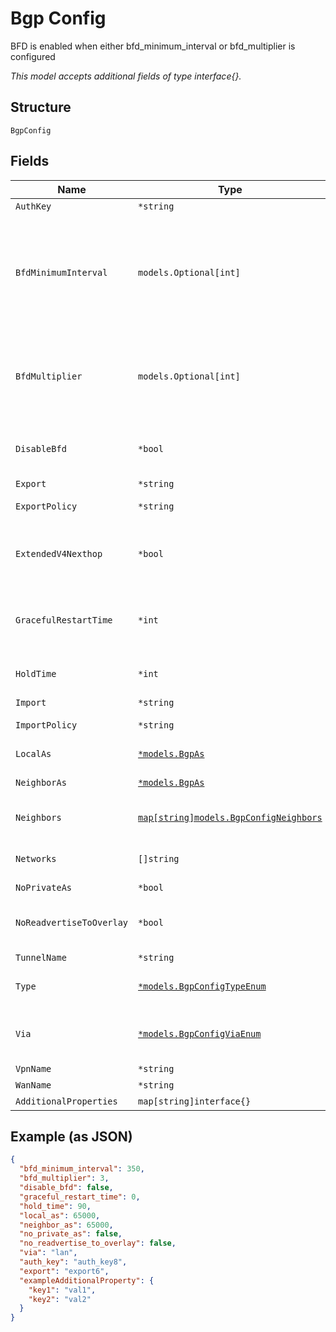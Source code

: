
# Bgp Config

BFD is enabled when either bfd_minimum_interval or bfd_multiplier is configured

*This model accepts additional fields of type interface{}.*

## Structure

`BgpConfig`

## Fields

| Name | Type | Tags | Description |
|  --- | --- | --- | --- |
| `AuthKey` | `*string` | Optional | - |
| `BfdMinimumInterval` | `models.Optional[int]` | Optional | When bfd_multiplier is configured alone. Default:<br><br>* 1000 if `type`==`external`<br>* 350 `type`==`internal`<br><br>**Default**: `350`<br><br>**Constraints**: `>= 1`, `<= 255000` |
| `BfdMultiplier` | `models.Optional[int]` | Optional | When bfd_minimum_interval_is_configured alone<br><br>**Default**: `3`<br><br>**Constraints**: `>= 1`, `<= 255` |
| `DisableBfd` | `*bool` | Optional | BFD provides faster path failure detection and is enabled by default<br><br>**Default**: `false` |
| `Export` | `*string` | Optional | - |
| `ExportPolicy` | `*string` | Optional | Default export policies if no per-neighbor policies defined |
| `ExtendedV4Nexthop` | `*bool` | Optional | By default, either inet/net6 unicast depending on neighbor IP family (v4 or v6). For v6 neighbors, to exchange v4 nexthop, which allows dual-stack support, enable this |
| `GracefulRestartTime` | `*int` | Optional | `0` means disable<br><br>**Default**: `0`<br><br>**Constraints**: `>= 0`, `<= 4095` |
| `HoldTime` | `*int` | Optional | **Default**: `90`<br><br>**Constraints**: `>= 0`, `<= 65535` |
| `Import` | `*string` | Optional | - |
| `ImportPolicy` | `*string` | Optional | Default import policies if no per-neighbor policies defined |
| `LocalAs` | [`*models.BgpAs`](../../doc/models/containers/bgp-as.md) | Optional | BGP AS, value in range 1-4294967295 |
| `NeighborAs` | [`*models.BgpAs`](../../doc/models/containers/bgp-as.md) | Optional | BGP AS, value in range 1-4294967295 |
| `Neighbors` | [`map[string]models.BgpConfigNeighbors`](../../doc/models/bgp-config-neighbors.md) | Optional | If per-neighbor as is desired. Property key is the neighbor address |
| `Networks` | `[]string` | Optional | If `type`!=`external`or `via`==`wan`networks where we expect BGP neighbor to connect to/from |
| `NoPrivateAs` | `*bool` | Optional | **Default**: `false` |
| `NoReadvertiseToOverlay` | `*bool` | Optional | By default, we'll re-advertise all learned BGP routers toward overlay<br><br>**Default**: `false` |
| `TunnelName` | `*string` | Optional | If `type`==`tunnel` |
| `Type` | [`*models.BgpConfigTypeEnum`](../../doc/models/bgp-config-type-enum.md) | Optional | enum: `external`, `internal`<br><br>**Constraints**: *Minimum Length*: `1` |
| `Via` | [`*models.BgpConfigViaEnum`](../../doc/models/bgp-config-via-enum.md) | Optional | network name. enum: `lan`, `tunnel`, `vpn`, `wan`<br><br>**Default**: `"lan"` |
| `VpnName` | `*string` | Optional | - |
| `WanName` | `*string` | Optional | If `via`==`wan` |
| `AdditionalProperties` | `map[string]interface{}` | Optional | - |

## Example (as JSON)

```json
{
  "bfd_minimum_interval": 350,
  "bfd_multiplier": 3,
  "disable_bfd": false,
  "graceful_restart_time": 0,
  "hold_time": 90,
  "local_as": 65000,
  "neighbor_as": 65000,
  "no_private_as": false,
  "no_readvertise_to_overlay": false,
  "via": "lan",
  "auth_key": "auth_key8",
  "export": "export6",
  "exampleAdditionalProperty": {
    "key1": "val1",
    "key2": "val2"
  }
}
```

